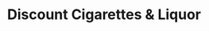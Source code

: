 ---
title: "Discount Cigarettes & Liquor"
url: /franklin/discount-cigarettes-and-liquor/
shop: alcohol
---